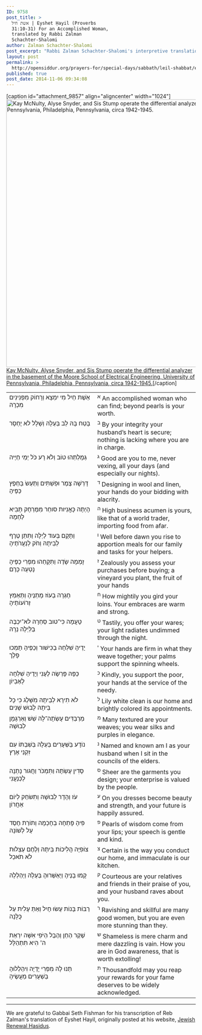 ```yaml
---
ID: 9758
post_title: >
  אשת חיל | Eyshet Ḥayil (Proverbs
  31:10-31) For an Accomplished Woman,
  translated by Rabbi Zalman
  Schachter-Shalomi
author: Zalman Schachter-Shalomi
post_excerpt: "Rabbi Zalman Schachter-Shalomi's interpretive translation of Proverbs 31:10-31, popularly read before the first festive meal for shabbat on Friday night."
layout: post
permalink: >
  http://opensiddur.org/prayers-for/special-days/sabbath/leil-shabbat/eyshet-hayil-translated-by-rabbi-zalman-schachter-shalomi/
published: true
post_date: 2014-11-06 09:34:08
---
```

[caption id="attachment_9857" align="aligncenter" width="1024"]<a href="http://opensiddur.org/wp-content/uploads/2014/11/1024px-KayMcNultyAlyseSnyderSisStumpDifferentialAnalyzer.jpg"><img src="http://opensiddur.org/wp-content/uploads/2014/11/1024px-KayMcNultyAlyseSnyderSisStumpDifferentialAnalyzer.jpg" alt="Kay McNulty, Alyse Snyder, and Sis Stump operate the differential analyzer in the basement of the Moore School of Electrical Engineering, University of Pennsylvania, Philadelphia, Pennsylvania, circa 1942-1945." width="1024" height="710" class="size-full wp-image-9857" /></a> <a href="http://commons.wikimedia.org/wiki/File:KayMcNultyAlyseSnyderSisStumpDifferentialAnalyzer.jpg">Kay McNulty, Alyse Snyder, and Sis Stump operate the differential analyzer in the basement of the Moore School of Electrical Engineering, University of Pennsylvania, Philadelphia, Pennsylvania, circa 1942-1945.</a>[/caption]

<table style="margin-left: auto;margin-right: auto;"><tbody>
<tr><td style="vertical-align:top;" width="46%">
<div class="liturgy"><span lang="he">
אֵשֶׁת חַיִל מִי יִמְצָא וְרָחוֹק מִפְּנִינִים מִכְרָהּ
</span></div></td>
 
<td style="vertical-align:top;" width="53%"><div class="english">
<sup>א</sup> An accomplished woman who can find;
beyond pearls is your worth.
</td></tr>
<tr><td style="vertical-align:top;" width="46%"><div class="liturgy"><span lang="he">
בָּטַח בָּהּ לֵב בַּעְלָהּ וְשָׁלָל לא יֶחְסָר
</span></div></td>
 
<td style="vertical-align:top;" width="53%"><div class="english">
<sup>ב</sup> By your integrity your husband’s heart is secure;
nothing is lacking where you are in charge.
</td></tr>
<tr><td style="vertical-align:top;" width="46%"><div class="liturgy"><span lang="he">
גְּמָלַתְהוּ טוֹב וְלֹא רָע כֹּל יְמֵי חַיֶּיה
</span></div></td>
 
<td style="vertical-align:top;" width="53%"><div class="english">
<sup>ג</sup> Good are you to me, never vexing,
      all your days (and especially our nights).
</td></tr>
<tr><td style="vertical-align:top;" width="46%"><div class="liturgy"><span lang="he">
דָּרְשָׁה צֶמֶר וּפִשְׁתִּים וַתַּעַשֹ בְּחֵפֶץ כַּפֶּיהָ
</span></div></td>
 
<td style="vertical-align:top;" width="53%"><div class="english">
<sup>ד</sup> Designing in wool and linen,
      your hands do your bidding with alacrity.
</td></tr>
<tr><td style="vertical-align:top;" width="46%"><div class="liturgy"><span lang="he">
הָיְתָה כָּאֳנִיּות סוחֵר מִמֶּרְחָק תָּבִיא לַחְמָהּ
</span></div></td>
 
<td style="vertical-align:top;" width="53%"><div class="english">
<sup>ה</sup> High business acumen is yours,
 like that of a world trader,
importing food from afar.
</td></tr>
<tr><td style="vertical-align:top;" width="46%"><div class="liturgy"><span lang="he">
וַתָּקָם  בְּעוד לַיְלָה וַתִּתֵּן טֶרֶף לְבֵיתָהּ וְחֹק לְנַעֲרֹתֶיהָ
</span></div></td>
 
<td style="vertical-align:top;" width="53%"><div class="english">
<sup>ו</sup> Well before dawn you rise
to apportion meals for our family
and tasks for your helpers.
</td></tr>
<tr><td style="vertical-align:top;" width="46%"><div class="liturgy"><span lang="he">
זָמְמָה שָׂדֶה וַתִּקָּחֵהוּ מִפְּרִי כַפֶּיהָ נָטְעָה כָּרֶם
</span></div></td>
 
<td style="vertical-align:top;" width="53%"><div class="english">
<sup>ז</sup> Zealously you assess your purchases before buying;
a vineyard you plant, the fruit of your hands
</td></tr>
<tr><td style="vertical-align:top;" width="46%"><div class="liturgy"><span lang="he">
חָגְרָה בְעוֹז מָתְנֶיהָ וַתְּאַמֵּץ זְרוֹעוֹתֶיהָ
</span></div></td>
 
<td style="vertical-align:top;" width="53%"><div class="english">
<sup>ח</sup> How mightily you gird your loins.
Your embraces are warm and strong.
</td></tr>
<tr><td style="vertical-align:top;" width="46%"><div class="liturgy"><span lang="he">
טָעֲמָה כִּי־טוב סַחְרָהּ לא־יִכְבֶּה בַלַּיְלָה נֵרָהּ
</span></div></td>
 
<td style="vertical-align:top;" width="53%"><div class="english">
<sup>ט</sup> Tastily, you offer your wares;
 your light radiates undimmed through the night.
</td></tr>
<tr><td style="vertical-align:top;" width="46%"><div class="liturgy"><span lang="he">
יָדֶיהָ שִׁלְּחָה בַכִּישׁור וְכַפֶּיהָ תָּמְכוּ פָלֶך
</span></div></td>
 
<td style="vertical-align:top;" width="53%"><div class="english">
<sup>י</sup> Your hands are firm in what they weave together;
your palms support the spinning wheels.
</td></tr>
<tr><td style="vertical-align:top;" width="46%"><div class="liturgy"><span lang="he">
כַּפָּהּ פָּרְשָׂה לֶעָנִי וְיָדֶיהָ שִׁלְּחָה לָאֶבְיוֹן
</span></div></td>
 
<td style="vertical-align:top;" width="53%"><div class="english">
<sup>כ</sup> Kindly, you support the poor,
your hands at the service of the needy.
</td></tr>
<tr><td style="vertical-align:top;" width="46%"><div class="liturgy"><span lang="he">
לֹא תִירָא לְבֵיתָהּ מִשָּׁלֶג כִּי כָל בֵּיתָהּ לָבוּשׁ שָׁנִים
</span></div></td>
 
<td style="vertical-align:top;" width="53%"><div class="english">
<sup>ל</sup> Lily white clean is our home
and brightly colored its appointments. 
</td></tr>
<tr><td style="vertical-align:top;" width="46%"><div class="liturgy"><span lang="he">
מַרְבַדִּים עָשְֹתָה־לָּהּ שֵׁשׁ וְאַרְגָּמָן לְבוּשָׁהּ
</span></div></td>
 
<td style="vertical-align:top;" width="53%"><div class="english">
<sup>מ</sup> Many textured are your weaves;
you wear silks and purples in elegance.
</td></tr>
<tr><td style="vertical-align:top;" width="46%"><div class="liturgy"><span lang="he">
נוֹדָע בַּשְּׁעָרִים בַּעְלָהּ בְּשִׁבְתּוֹ עִם זִקְנֵי אָרֶץ
</span></div></td>
 
<td style="vertical-align:top;" width="53%"><div class="english">
<sup>נ</sup> Named and known am I as your husband
when I sit in the councils of the elders.
</td></tr>
<tr><td style="vertical-align:top;" width="46%"><div class="liturgy"><span lang="he">
סָדִין עָשְֹתָה וַתִּמְכֹּר וַחֲגור נָתְנָה לַכְּנַעֲנִי
</span></div></td>
 
<td style="vertical-align:top;" width="53%"><div class="english">
<sup>ס</sup> Sheer are the garments you design;
your enterprise is valued by the people.
</td></tr>
<tr><td style="vertical-align:top;" width="46%"><div class="liturgy"><span lang="he">
עֹז וְהָדָר לְבוּשָׁהּ וְתִשׂחַק לְיוֹם אַחֲרוֹן
</span></div></td>
 
<td style="vertical-align:top;" width="53%"><div class="english">
<sup>ע</sup> On you dresses become beauty and strength,
and your future is happily assured.
</td></tr>
<tr><td style="vertical-align:top;" width="46%"><div class="liturgy"><span lang="he">
פִּיהָ פָּתְחָה בְחָכְמָה וְתוֹרַת חֶסֶד עַל לְשׁוֹנָהּ
</span></div></td>
 
<td style="vertical-align:top;" width="53%"><div class="english">
<sup>פ</sup> Pearls of wisdom come from your lips;
your speech is gentle and kind.
</td></tr>
<tr><td style="vertical-align:top;" width="46%"><div class="liturgy"><span lang="he">
צוֹפִיָּה הֲלִיכוֹת בֵּיתָהּ וְלֶחֶם עַצְלוּת לֹא תֹאכֵל
</span></div></td>
 
<td style="vertical-align:top;" width="53%"><div class="english">
<sup>צ</sup> Certain is the way you conduct our home,
and immaculate is our kitchen.
</td></tr>
<tr><td style="vertical-align:top;" width="46%"><div class="liturgy"><span lang="he">
קָמוּ בָנֶיהָ וַיְאַשְּׁרוּהָ בַּעְלָהּ וַיְהַלְלָהּ
</span></div></td>
 
<td style="vertical-align:top;" width="53%"><div class="english">
<sup>ק</sup> Courteous are your relatives and friends in their praise of you,
and your husband raves about you.
</td></tr>
<tr><td style="vertical-align:top;" width="46%"><div class="liturgy"><span lang="he">
רַבּוֹת בָּנוֹת עָשׂוּ חָיִל וְאַתְּ עָלִית עַל כֻּלָּנָה
</span></div></td>
 
<td style="vertical-align:top;" width="53%"><div class="english">
<sup>ר</sup> Ravishing and skillful are many good women,
but you are even more stunning than they.
</td></tr>
<tr><td style="vertical-align:top;" width="46%"><div class="liturgy"><span lang="he">
שֶׁקֶר הַחֵן וְהֶבֶל הַיֹּפִי אִשָּׁה יִרְאַת ה' הִיא תִתְהַלָּל
</span></div></td>
 
<td style="vertical-align:top;" width="53%"><div class="english">
<sup>ש</sup> Shameless is mere charm and mere dazzling is vain.
How you are in God awareness, that is worth extolling!
</td></tr>
<tr><td style="vertical-align:top;" width="46%"><div class="liturgy"><span lang="he">
תְּנוּ לָהּ מִפְּרִי יָדֶיָה וִיהַלְלוּהָ בַשְׁעָרִים מַעֲשֶׂיהָ
</span></div></td>
 
<td style="vertical-align:top;" width="53%"><div class="english">
<sup>ת</sup> Thousandfold may you reap your rewards
for your fame deserves to be widely acknowledged.
</td></tr></tbody></tbody></tbody></tbody></table>




<hr />
We are grateful to Gabbai Seth Fishman for his transcription of Reb Zalman's translation of Eyshet Hayil, originally posted at his website, <a href="http://www.jewishrenewalhasidus.org/wordpress/reb-zalman-resources/">Jewish Renewal Hasidus</a>.